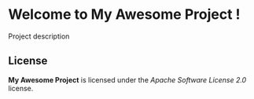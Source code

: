 # Welcome to My Awesome Project !


Project description



## License

**My Awesome Project** is licensed under the *Apache Software License 2.0* license.
